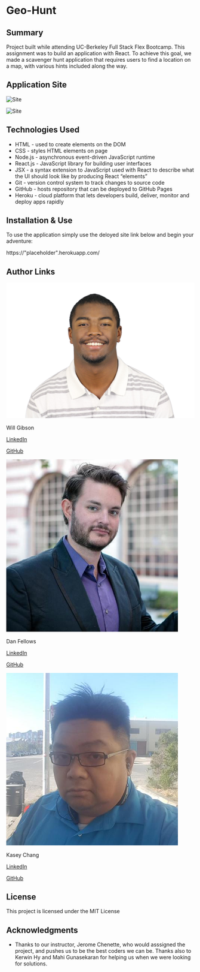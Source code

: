 # Geo-Hunt

## Summary 

Project built while attending UC-Berkeley Full Stack Flex Bootcamp. This assignment was to build an application with React. To achieve this goal, we made a scavenger hunt application that requires users to find a location on a map, with various hints included along the way.

## Application Site

![Site](images/"placeholder".png)

![Site](images/"placeholder".png)

## Technologies Used

- HTML - used to create elements on the DOM
- CSS - styles HTML elements on page
- Node.js - asynchronous event-driven JavaScript runtime
- React.js - JavaScript library for building user interfaces
- JSX - a syntax extension to JavaScript used with React to describe what the UI should look like by producing React “elements”
- Git - version control system to track changes to source code
- GitHub - hosts repository that can be deployed to GitHub Pages
- Heroku - cloud platform that lets developers build, deliver, monitor and deploy apps rapidly

## Installation & Use

To use the application simply use the deloyed site link below and begin your adventure:

https://"placeholder".herokuapp.com/

## Author Links

![Site](images/william-gibson-jr-photo.jpg)

Will Gibson

[LinkedIn](https://www.linkedin.com/in/wtgibson/)

[GitHub](https://github.com/wtgibson)

![Site](images/57814329.jpg)

Dan Fellows

[LinkedIn](https://www.linkedin.com/in/dan-fellows-ba88a041/)

[GitHub](https://github.com/dfel08)

![Site](images/15042541.jpg)

Kasey Chang

[LinkedIn](https://www.linkedin.com/in/kasey-chang/)

[GitHub](https://github.com/kschang77)

## License

This project is licensed under the MIT License 

## Acknowledgments

* Thanks to our instructor, Jerome Chenette, who would asssigned the project, and pushes us to be the best coders we can be. Thanks also to Kerwin Hy and Mahi Gunasekaran for helping us when we were looking for solutions.